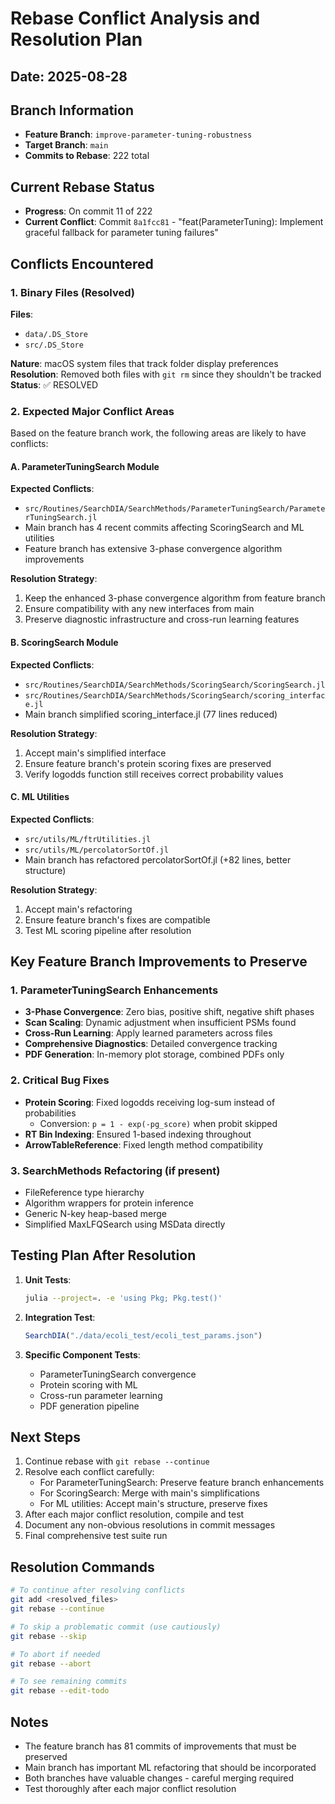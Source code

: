 # Rebase Conflict Analysis and Resolution Plan

## Date: 2025-08-28

## Branch Information
- **Feature Branch**: `improve-parameter-tuning-robustness`
- **Target Branch**: `main` 
- **Commits to Rebase**: 222 total

## Current Rebase Status
- **Progress**: On commit 11 of 222
- **Current Conflict**: Commit `8a1fcc81` - "feat(ParameterTuning): Implement graceful fallback for parameter tuning failures"

## Conflicts Encountered

### 1. Binary Files (Resolved)
**Files**: 
- `data/.DS_Store`
- `src/.DS_Store`

**Nature**: macOS system files that track folder display preferences
**Resolution**: Removed both files with `git rm` since they shouldn't be tracked
**Status**: ✅ RESOLVED

### 2. Expected Major Conflict Areas

Based on the feature branch work, the following areas are likely to have conflicts:

#### A. ParameterTuningSearch Module
**Expected Conflicts**:
- `src/Routines/SearchDIA/SearchMethods/ParameterTuningSearch/ParameterTuningSearch.jl`
- Main branch has 4 recent commits affecting ScoringSearch and ML utilities
- Feature branch has extensive 3-phase convergence algorithm improvements

**Resolution Strategy**:
1. Keep the enhanced 3-phase convergence algorithm from feature branch
2. Ensure compatibility with any new interfaces from main
3. Preserve diagnostic infrastructure and cross-run learning features

#### B. ScoringSearch Module  
**Expected Conflicts**:
- `src/Routines/SearchDIA/SearchMethods/ScoringSearch/ScoringSearch.jl`
- `src/Routines/SearchDIA/SearchMethods/ScoringSearch/scoring_interface.jl`
- Main branch simplified scoring_interface.jl (77 lines reduced)

**Resolution Strategy**:
1. Accept main's simplified interface
2. Ensure feature branch's protein scoring fixes are preserved
3. Verify logodds function still receives correct probability values

#### C. ML Utilities
**Expected Conflicts**:
- `src/utils/ML/ftrUtilities.jl` 
- `src/utils/ML/percolatorSortOf.jl`
- Main branch has refactored percolatorSortOf.jl (+82 lines, better structure)

**Resolution Strategy**:
1. Accept main's refactoring
2. Ensure feature branch's fixes are compatible
3. Test ML scoring pipeline after resolution

## Key Feature Branch Improvements to Preserve

### 1. ParameterTuningSearch Enhancements
- **3-Phase Convergence**: Zero bias, positive shift, negative shift phases
- **Scan Scaling**: Dynamic adjustment when insufficient PSMs found
- **Cross-Run Learning**: Apply learned parameters across files
- **Comprehensive Diagnostics**: Detailed convergence tracking
- **PDF Generation**: In-memory plot storage, combined PDFs only

### 2. Critical Bug Fixes
- **Protein Scoring**: Fixed logodds receiving log-sum instead of probabilities
  - Conversion: `p = 1 - exp(-pg_score)` when probit skipped
- **RT Bin Indexing**: Ensured 1-based indexing throughout
- **ArrowTableReference**: Fixed length method compatibility

### 3. SearchMethods Refactoring (if present)
- FileReference type hierarchy
- Algorithm wrappers for protein inference
- Generic N-key heap-based merge
- Simplified MaxLFQSearch using MSData directly

## Testing Plan After Resolution

1. **Unit Tests**:
   ```bash
   julia --project=. -e 'using Pkg; Pkg.test()'
   ```

2. **Integration Test**:
   ```julia
   SearchDIA("./data/ecoli_test/ecoli_test_params.json")
   ```

3. **Specific Component Tests**:
   - ParameterTuningSearch convergence
   - Protein scoring with ML
   - Cross-run parameter learning
   - PDF generation pipeline

## Next Steps

1. Continue rebase with `git rebase --continue`
2. Resolve each conflict carefully:
   - For ParameterTuningSearch: Preserve feature branch enhancements
   - For ScoringSearch: Merge with main's simplifications
   - For ML utilities: Accept main's structure, preserve fixes
3. After each major conflict resolution, compile and test
4. Document any non-obvious resolutions in commit messages
5. Final comprehensive test suite run

## Resolution Commands

```bash
# To continue after resolving conflicts
git add <resolved_files>
git rebase --continue

# To skip a problematic commit (use cautiously)
git rebase --skip

# To abort if needed
git rebase --abort

# To see remaining commits
git rebase --edit-todo
```

## Notes

- The feature branch has 81 commits of improvements that must be preserved
- Main branch has important ML refactoring that should be incorporated
- Both branches have valuable changes - careful merging required
- Test thoroughly after each major conflict resolution
